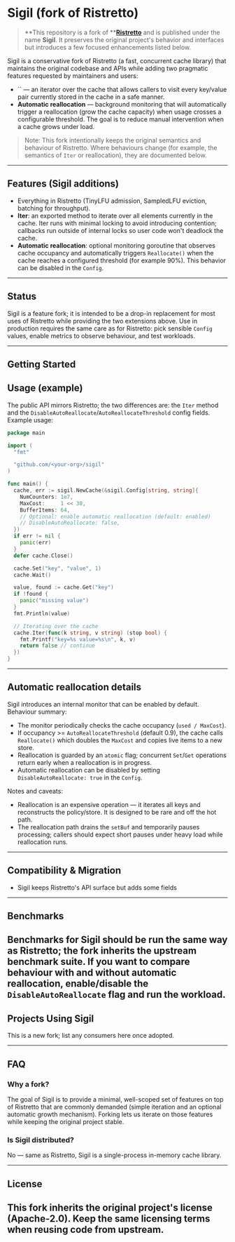 # Sigil (fork of Ristretto)

> **This repository is a fork of **[**Ristretto**](https://github.com/hypermodeinc/ristretto) and is published under the name **Sigil**. It preserves the original project's behavior and interfaces but introduces a few focused enhancements listed below.


Sigil is a conservative fork of Ristretto (a fast, concurrent cache library) that maintains the original codebase and APIs while adding two pragmatic features requested by maintainers and users:

- `` — an iterator over the cache that allows callers to visit every key/value pair currently stored in the cache in a safe manner.
- **Automatic reallocation** — background monitoring that will automatically trigger a reallocation (grow the cache capacity) when usage crosses a configurable threshold. The goal is to reduce manual intervention when a cache grows under load.

> Note: This fork intentionally keeps the original semantics and behaviour of Ristretto. Where behaviours change (for example, the semantics of `Iter` or reallocation), they are documented below.

---

## Features (Sigil additions)

- Everything in Ristretto (TinyLFU admission, SampledLFU eviction, batching for throughput).
- **Iter**: an exported method to iterate over all elements currently in the cache. Iter runs with minimal locking to avoid introducing contention; callbacks run outside of internal locks so user code won't deadlock the cache.
- **Automatic reallocation**: optional monitoring goroutine that observes cache occupancy and automatically triggers `Reallocate()` when the cache reaches a configured threshold (for example 90%). This behavior can be disabled in the `Config`.

---

## Status

Sigil is a feature fork; it is intended to be a drop-in replacement for most uses of Ristretto while providing the two extensions above. Use in production requires the same care as for Ristretto: pick sensible `Config` values, enable metrics to observe behaviour, and test workloads.

---

## Getting Started


## Usage (example)
The public API mirrors Ristretto; the two differences are: the `Iter` method and the `DisableAutoReallocate`/`AutoReallocateThreshold` config fields. Example usage:

```go
package main

import (
  "fmt"

  "github.com/<your-org>/sigil"
)

func main() {
  cache, err := sigil.NewCache(&sigil.Config[string, string]{
    NumCounters: 1e7,
    MaxCost:     1 << 30,
    BufferItems: 64,
    // Optional: enable automatic reallocation (default: enabled)
    // DisableAutoReallocate: false,
  })
  if err != nil {
    panic(err)
  }
  defer cache.Close()

  cache.Set("key", "value", 1)
  cache.Wait()

  value, found := cache.Get("key")
  if !found {
    panic("missing value")
  }
  fmt.Println(value)

  // Iterating over the cache
  cache.Iter(func(k string, v string) (stop bool) {
    fmt.Printf("key=%s value=%s\n", k, v)
    return false // continue
  })
}
```

---

## Automatic reallocation details
Sigil introduces an internal monitor that can be enabled by default. Behaviour summary:

- The monitor periodically checks the cache occupancy (`used / MaxCost`).
- If occupancy >= `AutoReallocateThreshold` (default 0.9), the cache calls `Reallocate()` which doubles the `MaxCost` and copies live items to a new store.
- Reallocation is guarded by an `atomic` flag; concurrent `Set`/`Get` operations return early when a reallocation is in progress.
- Automatic reallocation can be disabled by setting `DisableAutoReallocate: true` in the `Config`.

Notes and caveats:
- Reallocation is an expensive operation — it iterates all keys and reconstructs the policy/store. It is designed to be rare and off the hot path.
- The reallocation path drains the `setBuf` and temporarily pauses processing; callers should expect short pauses under heavy load while reallocation runs.

---

## Compatibility & Migration
- Sigil keeps Ristretto's API surface but adds some fields 
---

## Benchmarks
Benchmarks for Sigil should be run the same way as Ristretto; the fork inherits the upstream benchmark suite. If you want to compare behaviour with and without automatic reallocation, enable/disable the `DisableAutoReallocate` flag and run the workload.
---

## Projects Using Sigil
This is a new fork; list any consumers here once adopted.

---

## FAQ

### Why a fork?
The goal of Sigil is to provide a minimal, well-scoped set of features on top of Ristretto that are commonly demanded (simple iteration and an optional automatic growth mechanism). Forking lets us iterate on those features while keeping the original project stable.

### Is Sigil distributed?
No — same as Ristretto, Sigil is a single-process in-memory cache library.

---

## License

This fork inherits the original project's license (Apache-2.0). Keep the same licensing terms when reusing code from upstream.
---


